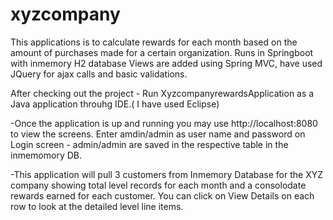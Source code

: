 # xyzcompany
This applications is to calculate rewards for each month based on the amount of purchases made for a certain organization. 
Runs in Springboot with inmemory H2 database Views are added using Spring MVC, have used JQuery for ajax calls and basic validations. 

After checking out the project - Run XyzcompanyrewardsApplication as a Java application throuhg IDE.( I have used Eclipse)

-Once the application is up and running you may use http://localhost:8080 to view the screens. Enter amdin/admin as user name and password 
on Login screen - admin/admin are saved in the respective table in the inmemomory DB.

-This application will pull 3 customers from Inmemory Database for the XYZ company showing total level records for each month and a consolodate rewards earned for each customer. You can click on View Details on each row to look at the detailed level line items.



